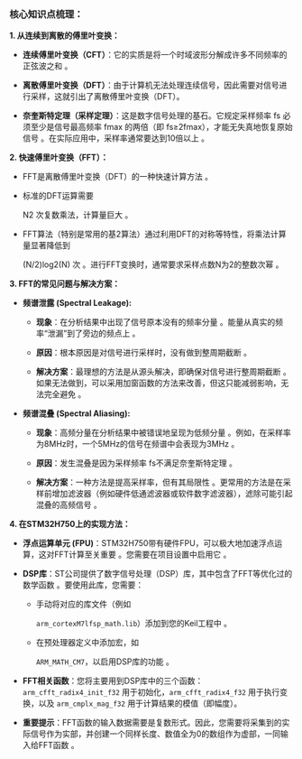 ### 核心知识点梳理：

**1. 从连续到离散的傅里叶变换：**

- **连续傅里叶变换（CFT）**：它的实质是将一个时域波形分解成许多不同频率的正弦波之和 。
    
- **离散傅里叶变换（DFT）**：由于计算机无法处理连续信号，因此需要对信号进行采样，这就引出了离散傅里叶变换（DFT）。
    
- **奈奎斯特定理（采样定理）**：这是数字信号处理的基石。它规定采样频率 fs​ 必须至少是信号最高频率 fmax​ 的两倍（即 fs​≥2fmax​），才能无失真地恢复原始信号 。在实际应用中，采样率通常要达到10倍以上 。
    

**2. 快速傅里叶变换（FFT）：**

- FFT是离散傅里叶变换（DFT）的一种快速计算方法 。
    
- 标准的DFT运算需要
    
    N2 次复数乘法，计算量巨大 。
    
- FFT算法（特别是常用的基2算法）通过利用DFT的对称等特性，将乘法计算量显著降低到
    
    (N/2)log2​(N) 次 。进行FFT变换时，通常要求采样点数N为2的整数次幂 。
    

**3. FFT的常见问题与解决方案：**

- **频谱泄露 (Spectral Leakage):**
    
    - **现象**：在分析结果中出现了信号原本没有的频率分量 。能量从真实的频率“泄漏”到了旁边的频点上 。
        
    - **原因**：根本原因是对信号进行采样时，没有做到整周期截断 。
        
    - **解决方案**：最理想的方法是从源头解决，即确保对信号进行整周期截断 。如果无法做到，可以采用加窗函数的方法来改善，但这只能减弱影响，无法完全避免 。
        
- **频谱混叠 (Spectral Aliasing):**
    
    - **现象**：高频分量在分析结果中被错误地呈现为低频分量 。例如，在采样率为8MHz时，一个5MHz的信号在频谱中会表现为3MHz 。
        
    - **原因**：发生混叠是因为采样频率 fs​ 不满足奈奎斯特定理 。
        
    - **解决方案**：一种方法是提高采样率，但有其局限性 。更常用的方法是在采样前增加滤波器（例如硬件低通滤波器或软件数字滤波器），滤除可能引起混叠的高频信号 。
        

**4. 在STM32H750上的实现方法：**

- **浮点运算单元 (FPU)**：STM32H750带有硬件FPU，可以极大地加速浮点运算，这对FFT计算至关重要 。您需要在项目设置中启用它 。
    
- **DSP库**：ST公司提供了数字信号处理（DSP）库，其中包含了FFT等优化过的数学函数 。要使用此库，您需要：
    
    - 手动将对应的库文件（例如
        
        `arm_cortexM7lfsp_math.lib`）添加到您的Keil工程中 。
        
    - 在预处理器定义中添加宏，如
        
        `ARM_MATH_CM7`，以启用DSP库的功能 。
        
- **FFT相关函数**：您将主要用到DSP库中的三个函数：`arm_cfft_radix4_init_f32` 用于初始化，`arm_cfft_radix4_f32` 用于执行变换，以及 `arm_cmplx_mag_f32` 用于计算结果的模值（即幅度）。
    
- **重要提示**：FFT函数的输入数据需要是复数形式。因此，您需要将采集到的实际信号作为实部，并创建一个同样长度、数值全为0的数组作为虚部，一同输入给FFT函数 。